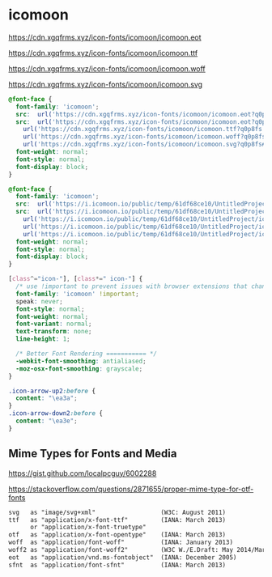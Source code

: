 # icomoon


https://cdn.xgqfrms.xyz/icon-fonts/icomoon/icomoon.eot

https://cdn.xgqfrms.xyz/icon-fonts/icomoon/icomoon.ttf

https://cdn.xgqfrms.xyz/icon-fonts/icomoon/icomoon.woff

https://cdn.xgqfrms.xyz/icon-fonts/icomoon/icomoon.svg




```css
@font-face {
  font-family: 'icomoon';
  src:  url('https://cdn.xgqfrms.xyz/icon-fonts/icomoon/icomoon.eot?q0p8fs');
  src:  url('https://cdn.xgqfrms.xyz/icon-fonts/icomoon/icomoon.eot?q0p8fs#iefix') format('embedded-opentype'),
    url('https://cdn.xgqfrms.xyz/icon-fonts/icomoon/icomoon.ttf?q0p8fs') format('truetype'),
    url('https://cdn.xgqfrms.xyz/icon-fonts/icomoon/icomoon.woff?q0p8fs') format('woff'),
    url('https://cdn.xgqfrms.xyz/icon-fonts/icomoon/icomoon.svg?q0p8fs#icomoon') format('svg');
  font-weight: normal;
  font-style: normal;
  font-display: block;
}

```


```css
@font-face {
  font-family: 'icomoon';
  src:  url('https://i.icomoon.io/public/temp/61df68ce10/UntitledProject/icomoon.eot?q0p8fs');
  src:  url('https://i.icomoon.io/public/temp/61df68ce10/UntitledProject/icomoon.eot?q0p8fs#iefix') format('embedded-opentype'),
    url('https://i.icomoon.io/public/temp/61df68ce10/UntitledProject/icomoon.ttf?q0p8fs') format('truetype'),
    url('https://i.icomoon.io/public/temp/61df68ce10/UntitledProject/icomoon.woff?q0p8fs') format('woff'),
    url('https://i.icomoon.io/public/temp/61df68ce10/UntitledProject/icomoon.svg?q0p8fs#icomoon') format('svg');
  font-weight: normal;
  font-style: normal;
  font-display: block;
}

[class^="icon-"], [class*=" icon-"] {
  /* use !important to prevent issues with browser extensions that change fonts */
  font-family: 'icomoon' !important;
  speak: never;
  font-style: normal;
  font-weight: normal;
  font-variant: normal;
  text-transform: none;
  line-height: 1;

  /* Better Font Rendering =========== */
  -webkit-font-smoothing: antialiased;
  -moz-osx-font-smoothing: grayscale;
}

.icon-arrow-up2:before {
  content: "\ea3a";
}
.icon-arrow-down2:before {
  content: "\ea3e";
}

```



## Mime Types for Fonts and Media


https://gist.github.com/localpcguy/6002288

https://stackoverflow.com/questions/2871655/proper-mime-type-for-otf-fonts

```md
svg   as "image/svg+xml"                  (W3C: August 2011)
ttf   as "application/x-font-ttf"         (IANA: March 2013)
      or "application/x-font-truetype"
otf   as "application/x-font-opentype"    (IANA: March 2013)
woff  as "application/font-woff"          (IANA: January 2013)
woff2 as "application/font-woff2"         (W3C W./E.Draft: May 2014/March 2016)
eot   as "application/vnd.ms-fontobject"  (IANA: December 2005)
sfnt  as "application/font-sfnt"          (IANA: March 2013) 

```




